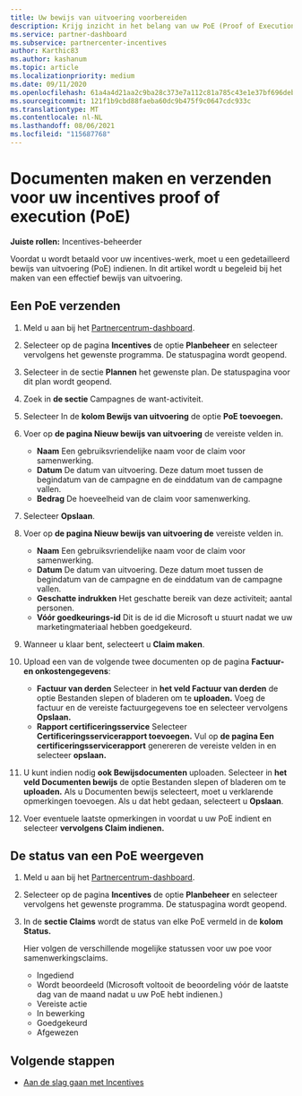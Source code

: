 ```yaml
---
title: Uw bewijs van uitvoering voorbereiden
description: Krijg inzicht in het belang van uw PoE (Proof of Execution), tijdlijnen, weergavestatus en richtlijnen voor indiening.
ms.service: partner-dashboard
ms.subservice: partnercenter-incentives
author: Karthic83
ms.author: kashanum
ms.topic: article
ms.localizationpriority: medium
ms.date: 09/11/2020
ms.openlocfilehash: 61a4a4d21aa2c9ba28c373e7a112c81a785c43e1e37bf696deb77434516a9e7c
ms.sourcegitcommit: 121f1b9cbd88faeba60dc9b475f9c0647cdc933c
ms.translationtype: MT
ms.contentlocale: nl-NL
ms.lasthandoff: 08/06/2021
ms.locfileid: "115687768"
---
```

# <a name="create-and-submit-documents-for-your-incentives-proof-of-execution-poe"></a>Documenten maken en verzenden voor uw incentives proof of execution (PoE)

**Juiste rollen:** Incentives-beheerder

Voordat u wordt betaald voor uw incentives-werk, moet u een gedetailleerd bewijs van uitvoering (PoE) indienen. In dit artikel wordt u begeleid bij het maken van een effectief bewijs van uitvoering.

## <a name="how-to-submit-a-poe"></a>Een PoE verzenden

1. Meld u aan bij het [Partnercentrum-dashboard](https://partner.microsoft.com/dashboard/).

2. Selecteer op de pagina **Incentives** de optie **Planbeheer** en selecteer vervolgens het gewenste programma. De statuspagina wordt geopend.

3. Selecteer in de sectie **Plannen** het gewenste plan. De statuspagina voor dit plan wordt geopend.

4. Zoek in **de sectie** Campagnes de want-activiteit.

5. Selecteer In de **kolom Bewijs van uitvoering** de optie **PoE toevoegen.**

6. Voer op **de pagina Nieuw bewijs van uitvoering** de vereiste velden in.

   - **Naam**  Een gebruiksvriendelijke naam voor de claim voor samenwerking.
   - **Datum**  De datum van uitvoering. Deze datum moet tussen de begindatum van de campagne en de einddatum van de campagne vallen.
   - **Bedrag**  De hoeveelheid van de claim voor samenwerking.

7. Selecteer **Opslaan**.

8. Voer op **de pagina Nieuw bewijs van uitvoering de** vereiste velden in.

   - **Naam**  Een gebruiksvriendelijke naam voor de claim voor samenwerking.
   - **Datum**  De datum van uitvoering. Deze datum moet tussen de begindatum van de campagne en de einddatum van de campagne vallen.
   - **Geschatte indrukken**   Het geschatte bereik van deze activiteit; aantal personen.
   - **Vóór goedkeurings-id**   Dit is de id die Microsoft u stuurt nadat we uw marketingmateriaal hebben goedgekeurd.

9. Wanneer u klaar bent, selecteert u **Claim maken**.

10. Upload een van de volgende twee documenten op de pagina **Factuur- en onkostengegevens**:
    - **Factuur van derden**  Selecteer in **het veld Factuur van derden** de optie Bestanden slepen of bladeren om te **uploaden.** Voeg de factuur en de vereiste factuurgegevens toe en selecteer vervolgens **Opslaan.**
    - **Rapport certificeringsservice**  Selecteer **Certificeringsservicerapport toevoegen.** Vul op **de pagina Een certificeringsservicerapport** genereren de vereiste velden in en selecteer **opslaan.**

11. U kunt indien nodig **ook Bewijsdocumenten** uploaden. Selecteer in **het veld Documenten bewijs** de optie Bestanden slepen of bladeren om te **uploaden.** Als u Documenten bewijs selecteert, moet u verklarende opmerkingen toevoegen. Als u dat hebt gedaan, selecteert u **Opslaan**.

12. Voer eventuele laatste opmerkingen in voordat u uw PoE indient en selecteer **vervolgens Claim indienen.**

## <a name="view-the-status-of-a-poe"></a>De status van een PoE weergeven

1. Meld u aan bij het [Partnercentrum-dashboard](https://partner.microsoft.com/dashboard/).

2. Selecteer op de pagina **Incentives** de optie **Planbeheer** en selecteer vervolgens het gewenste programma. De statuspagina wordt geopend.

3. In de **sectie Claims** wordt de status van elke PoE vermeld in de **kolom Status.**

   Hier volgen de verschillende mogelijke statussen voor uw poe voor samenwerkingsclaims.

   - Ingediend
   - Wordt beoordeeld (Microsoft voltooit de beoordeling vóór de laatste dag van de maand nadat u uw PoE hebt indienen.)
   - Vereiste actie
   - In bewerking
   - Goedgekeurd
   - Afgewezen

## <a name="next-steps"></a>Volgende stappen

- [Aan de slag gaan met Incentives](incentives-get-started-intro.md)